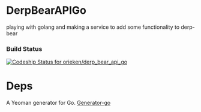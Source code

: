 # DerpBearAPIGo

playing with golang and making a service to add some functionality to derp-bear

### Build Status

[ ![Codeship Status for orieken/derp_bear_api_go](https://codeship.com/projects/7f537d00-cd10-0132-f567-767651b3a193/status?branch=master)](https://codeship.com/projects/76218)


# Deps

A Yeoman generator for Go. [Generator-go](https://www.npmjs.com/package/generator-go)